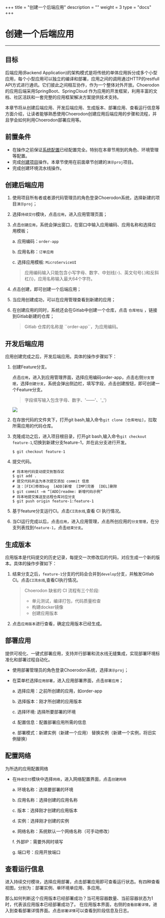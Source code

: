 ﻿+++
title = "创建一个后端应用"
description = ""
weight = 3
type = "docs"
+++

# 创建一个后端应用
---

## 目标

后端应用(Backend Application)的架构模式是将传统的单体应用拆分成多个小型应用，每个小型应用可以独立的编译和部署，应用之间的调用通过HTTP的restfull API方式进行通讯。它们彼此之间相互协作，作为一个整体对外开放。Choerodon 的应用后端采用SpringBoot、SpringCloud 作为应用的开发框架，利用丰富的文档、社区活跃和一套完整的应用框架解决方案提供技术支持。

本章节将从创建后端应用、开发后端应用、生成版本、部署应用、查看运行信息等方面介绍，让读者能够熟悉使用Choerodon创建应用后端应用的步骤和流程，并且学会如何利用Choerodon部署应用等。

## 前置条件

- 在操作之前保证[系统配置](../../user-guide/system-configuration)已经配置完全。特别在本章节用到的角色、环境管理等配置。
- 完成[创建项目](../project)操作。本章节使用在前面章节创建的`演示proj`项目。
- 完成创建环境流水线操作。

<h2 id="1">创建后端应用</h2>

1. 使用项目所有者或者源代码管理员的角色登录Choerodon系统，选择新建的项目``演示proj``；
2. 选择``持续交付``模块，点击`应用`，进入应用管理页面；
3. 点击``创建应用``，系统会弹出窗口，在窗口中输入应用编码、应用名称和选择应用模板；

    a. 应用编码：`order-app`

    b. 应用名称：`订单应用`

    c. 选择应用模板: `MicroServiceUI`

    <blockquote class="warning">
    应用编码输入只能包含小写字母、数字、中划线(-)、英文句号(.)和反斜杠(\)，应用名称输入最大64个字符。
    </blockquote>

4. 点击创建，即可创建一个后端应用；

5. 当应用创建成功，可以在应用管理查看到新建的应用；

6. 在创建应用的同时，系统还会在Gitlab中创建一个仓库，点击 ``仓库地址`` ，链接到Gitlab新建的仓库；
    
    <blockquote class="note">
        Gitlab 仓库的名称是 ``order-app``，为应用编码。
    </blockquote>

    
<h2 id="2">开发后端应用</h2>

应用创建完成之后，开发后端应用。具体的操作步骤如下：

1. 创建Feature分支。

    点击`应用`，进入到应用管理界面，选择应用编码order-app，点击右侧`分支管理`，选择`创建分支`，系统会弹出侧边栏，填写字段，点击创建按钮，即可创建一个Feature分支。

    <blockquote class="warning">
    字段填写输入包含字母、数字、'——'、'_'）
    </blockquote>

    ![](/img/docs/quick-start/assets/microservice-backend/创建分支.png)

2. 在存放代码的文件夹下，打开git bash,输入命令`git clone [仓库地址]`，拉取所需应用的代码仓库。

3. 克隆成功之后，进入项目根目录，打开git bash,输入命令`git checkout feature-1`,切换到新建分支feature-1，并在此分支进行开发。
   
    ```shell
    $ git checkout feature-1
    ```
4. 提交代码。    

    ```shell
    # 将本地代码变动提交到暂存区
    $ git add .
    # 提交代码并且为本次提交添加 commit 信息
    # 注：[FIX]修改bug  [ADD]新增  [IMP]完善  [DEL]删除
    $ git commit –m “[ADD]readme: 新增代码示例”
    # 将本地提交推送至远程仓库对应分支
    $ git push origin feature-1:feature-1
    ```
5. 基于feature分支运行CI。点击`CI流水线`,查看 CI 执行情况。

6. 当CI运行完成以后，点击`应用`，进入应用管理，点击所创应用的`分支管理`，在分支列表找到`feature-1`，点击`结束分支`。

<h2 id="3">生成版本</h2>

 应用版本是代码提交的历史记录，每提交一次修改后的代码，对应生成一个新的版本。具体的操作步骤如下：

1. 结束分支之后，`feature-1`分支的代码会合并到`develop`分支，并触发Gitlab CI。点击``CI流水线``,查看CI执行情况。

    <blockquote class="note">
        Choerodon 缺省的 CI 流程有三个阶段:
        <ul>
            <li>单元测试，编译打包，代码质量检查</li>
            <li>构建docker镜像</li>
            <li>创建应用版本</li>
        </ul>
    </blockquote>

2. 点击`应用版本`进行查看，确定应用版本已经生成。


<h2 id="4">部署应用</h2>

提供可视化、一键式部署应用，支持并行部署和流水线无缝集成，实现部署环境标准化和部署过程自动化。

- 使用部署管理员的角色登录Choerodon系统，选择``演示proj``；

- 在菜单栏选择`应用部署`，进入应用部署界面，点击`部署应用`；
     
     a. 选择应用：之前所创建的应用，如order-app

     b. 选择版本：刚才所创建的应用版本

     c. 选择环境: 选择所要部署的环境

     d. 配置信息：配置部署应用所需的信息

     e. 部署模式：新建实例（新建一个应用）
                  替换实例（新建一个实例，将旧实例替换）


<h2 id="4">配置网络</h2>

为所选的应用配置网络

- 在`持续交付`模块中选择`网络`，进入网络配置界面，点击`创建网络`

     a. 环境名称：选择要部署的环境
    
     b. 应用名称：选择创建的应用名称
    
     c. 版本：选择刚才创建的应用版本
    
     d. 实例：选择刚才创建的实例

     e. 网络名称：系统默认一个网络名称（可手动修改）

     f. 外部IP：需要外网时填写

     g. 端口号：应用开放端口

<h2 id="5">查看运行信息</h2>

进入持续交付模块，选择应用部署，点击部署应用即可查看运行状态。有四种查看视图，分别为：部署实例、单环境单应用、多应用。

那么如何判断这个应用版本已经部署成功？当可用容器数量、当前容器状态为1时，代表该应用版本已经部署成功了。
 在应用版本界面，右侧的`查看部署详情`，进入到查看部署详情界面。点击`部署详情`可以查看到阶段信息及日志。
